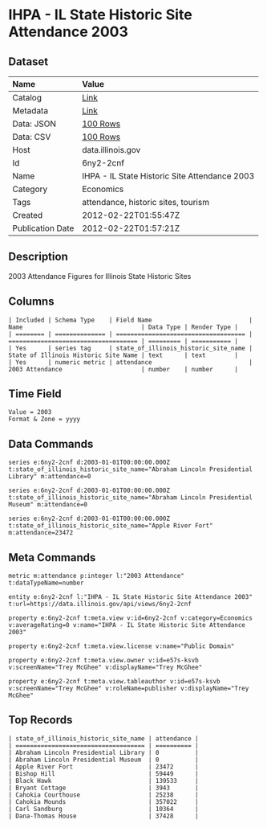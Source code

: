 # IHPA - IL State Historic Site Attendance 2003

## Dataset

| Name | Value |
| :--- | :---- |
| Catalog | [Link](https://catalog.data.gov/dataset/ihpa-il-state-historic-site-attendance-2003-8ef65) |
| Metadata | [Link](https://data.illinois.gov/api/views/6ny2-2cnf) |
| Data: JSON | [100 Rows](https://data.illinois.gov/api/views/6ny2-2cnf/rows.json?max_rows=100) |
| Data: CSV | [100 Rows](https://data.illinois.gov/api/views/6ny2-2cnf/rows.csv?max_rows=100) |
| Host | data.illinois.gov |
| Id | 6ny2-2cnf |
| Name | IHPA - IL State Historic Site Attendance 2003 |
| Category | Economics |
| Tags | attendance, historic sites, tourism |
| Created | 2012-02-22T01:55:47Z |
| Publication Date | 2012-02-22T01:57:21Z |

## Description

2003 Attendance Figures for Illinois State Historic Sites

## Columns

```ls
| Included | Schema Type    | Field Name                           | Name                                 | Data Type | Render Type |
| ======== | ============== | ==================================== | ==================================== | ========= | =========== |
| Yes      | series tag     | state_of_illinois_historic_site_name | State of Illinois Historic Site Name | text      | text        |
| Yes      | numeric metric | attendance                           | 2003 Attendance                      | number    | number      |
```

## Time Field

```ls
Value = 2003
Format & Zone = yyyy
```

## Data Commands

```ls
series e:6ny2-2cnf d:2003-01-01T00:00:00.000Z t:state_of_illinois_historic_site_name="Abraham Lincoln Presidential Library" m:attendance=0

series e:6ny2-2cnf d:2003-01-01T00:00:00.000Z t:state_of_illinois_historic_site_name="Abraham Lincoln Presidential Museum" m:attendance=0

series e:6ny2-2cnf d:2003-01-01T00:00:00.000Z t:state_of_illinois_historic_site_name="Apple River Fort" m:attendance=23472
```

## Meta Commands

```ls
metric m:attendance p:integer l:"2003 Attendance" t:dataTypeName=number

entity e:6ny2-2cnf l:"IHPA - IL State Historic Site Attendance 2003" t:url=https://data.illinois.gov/api/views/6ny2-2cnf

property e:6ny2-2cnf t:meta.view v:id=6ny2-2cnf v:category=Economics v:averageRating=0 v:name="IHPA - IL State Historic Site Attendance 2003"

property e:6ny2-2cnf t:meta.view.license v:name="Public Domain"

property e:6ny2-2cnf t:meta.view.owner v:id=e57s-ksvb v:screenName="Trey McGhee" v:displayName="Trey McGhee"

property e:6ny2-2cnf t:meta.view.tableauthor v:id=e57s-ksvb v:screenName="Trey McGhee" v:roleName=publisher v:displayName="Trey McGhee"
```

## Top Records

```ls
| state_of_illinois_historic_site_name | attendance | 
| ==================================== | ========== | 
| Abraham Lincoln Presidential Library | 0          | 
| Abraham Lincoln Presidential Museum  | 0          | 
| Apple River Fort                     | 23472      | 
| Bishop Hill                          | 59449      | 
| Black Hawk                           | 139533     | 
| Bryant Cottage                       | 3943       | 
| Cahokia Courthouse                   | 25238      | 
| Cahokia Mounds                       | 357022     | 
| Carl Sandburg                        | 10364      | 
| Dana-Thomas House                    | 37428      | 
```